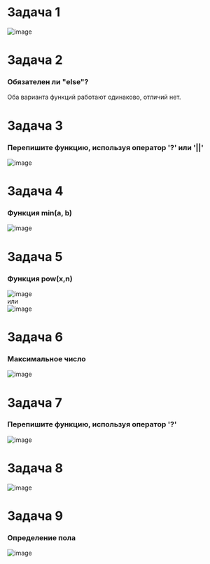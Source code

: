 # Задача 1  
![image](https://user-images.githubusercontent.com/113675674/210314639-5cfa59a1-4257-40a9-a609-ddb532c62ad7.png)  

# Задача 2  
### Обязателен ли "else"?  
Оба варианта функций работают одинаково, отличий нет.  

# Задача 3  
### Перепишите функцию, используя оператор '?' или '||' 
![image](https://user-images.githubusercontent.com/113675674/210206168-bb63335d-064a-466b-aa38-bb1d50598650.png)  

# Задача 4  
### Функция min(a, b)  
![image](https://user-images.githubusercontent.com/113675674/210206739-5c0cf73b-c0de-4a9f-86ef-b458423dac3b.png)  

# Задача 5    
### Функция pow(x,n)  
![image](https://user-images.githubusercontent.com/113675674/215819676-b25d34dd-43c7-472b-ae8e-6d536482d789.png)  
или  
![image](https://user-images.githubusercontent.com/113675674/210207424-d09109bd-f815-4c9f-b387-c6d06b0eed10.png)  

# Задача 6  
### Максимальное число  
![image](https://user-images.githubusercontent.com/113675674/210207529-f87f149a-95fd-4a42-bc50-d5ec77c94fb2.png)

# Задача 7  
### Перепишите функцию, используя оператор '?'  
![image](https://user-images.githubusercontent.com/113675674/210207991-d9ed3109-e8b4-48c5-9fe4-dd4f936b1d0f.png)  

# Задача 8  
![image](https://user-images.githubusercontent.com/113675674/210314789-6ceb58ff-294d-425e-8ec3-0dfdf3a79265.png)

# Задача 9  
### Определение пола  
![image](https://user-images.githubusercontent.com/113675674/215808166-8350b572-c317-44ea-bf82-00e4b9ccf98b.png)  



